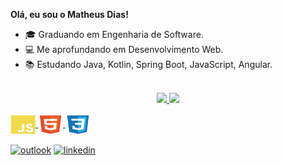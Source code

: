  **Olá, eu sou o Matheus Dias!**
- :mortar_board: Graduando em Engenharia de Software.
- :computer: Me aprofundando em Desenvolvimento Web.
- :books: Estudando Java, Kotlin, Spring Boot, JavaScript, Angular.
<br>
<div align="center">
  <a href="https://github.com/MatheusPrestesDias">
  <img height="180em" src="https://github-readme-stats.vercel.app/api?username=MatheusPrestesDias&show_icons=true&theme=github_dark&include_all_commits=true&count_private=true"/>
  <img height="180em" src="https://github-readme-stats.vercel.app/api/top-langs/?username=MatheusPrestesDias&layout=compact&langs_count=7&theme=github_dark"/>
</div>
<div style="display: inline_block"><br>
  <img align="center" alt="Js" height="30" width="40" src="https://raw.githubusercontent.com/devicons/devicon/master/icons/javascript/javascript-plain.svg">
  <img align="center" alt="HTML" height="30" width="40" src="https://raw.githubusercontent.com/devicons/devicon/master/icons/html5/html5-original.svg">
  <img align="center" alt="CSS" height="30" width="40" src="https://raw.githubusercontent.com/devicons/devicon/master/icons/css3/css3-original.svg">
</div>
<br>
  
  <div> 
  <a href = "mailto:matheuspdias@outlook.com.br"><img src="https://img.shields.io/badge/Microsoft_Outlook-0078D4?style=for-the-badge&logo=microsoft-outlook&logoColor=white" alt="outlook" target="_blank"></a>
  <a href="https://www.linkedin.com/in/matheusapdias/" target="_blank"><img src="https://img.shields.io/badge/LinkedIn-0077B5?style=for-the-badge&logo=linkedin&logoColor=white" alt="linkedin" ></a> 
</div>
